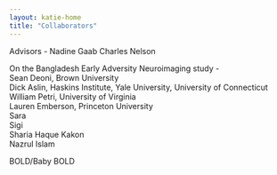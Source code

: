 ```yaml
---
layout: katie-home
title: "Collaborators"
---
```


Advisors - 
Nadine Gaab
Charles Nelson


On the Bangladesh Early Adversity Neuroimaging study -  
Sean Deoni, Brown University  
Dick Aslin, Haskins Institute, Yale University, University of Connecticut  
William Petri, University of Virginia  
Lauren Emberson, Princeton University  
Sara  
Sigi  
Sharia Haque Kakon  
Nazrul Islam  


BOLD/Baby
BOLD



<!--stackedit_data:
eyJoaXN0b3J5IjpbLTYxOTc0MjMyOCwxODcwOTgyMzI2LDc4Nz
Q2NjY0N119
-->
